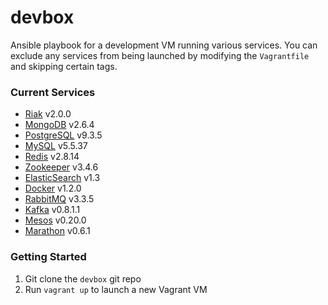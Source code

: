 devbox
======

Ansible playbook for a development VM running various services. You can exclude any services from being launched by modifying the `Vagrantfile` and skipping certain tags.

### Current Services

* [Riak](http://www.basho.com/riak) v2.0.0
* [MongoDB](http://www.mongodb.org) v2.6.4
* [PostgreSQL](http://www.postgresql.org) v9.3.5
* [MySQL](http://www.mysql.org) v5.5.37
* [Redis](http://www.redis.io) v2.8.14
* [Zookeeper](http://zookeeper.apache.org) v3.4.6
* [ElasticSearch](http://www.elasticsearch.org) v1.3
* [Docker](http://www.docker.com) v1.2.0
* [RabbitMQ](http://www.rabbitmq.com) v3.3.5
* [Kafka](http://kafka.apache.org) v0.8.1.1
* [Mesos](http://mesos.apache.org) v0.20.0
* [Marathon](https://mesosphere.github.io/marathon/) v0.6.1

### Getting Started

1. Git clone the `devbox` git repo
2. Run `vagrant up` to launch a new Vagrant VM
